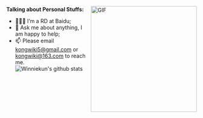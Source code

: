 <img align="right" alt="GIF" src="https://media.giphy.com/media/ES4Vcv8zWfIt2/giphy.gif" height="280" />**Talking about Personal Stuffs:**

- 👨🏽‍💻 I’m a RD at Baidu;
- 💬 Ask me about anything, I am happy to help;
- 📫 Please email  kongwiki5@gmail.com or kongwiki@163.com to reach me.![Winniekun's github stats](https://github-readme-stats.vercel.app/api?username=Winniekun&show_icons=true&hide_border=true)

